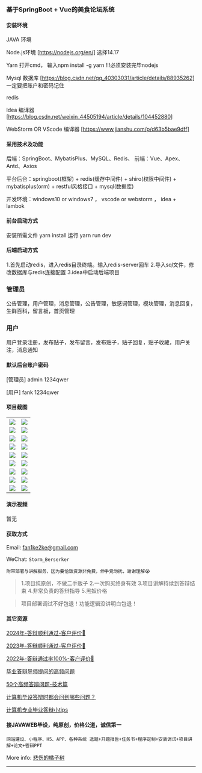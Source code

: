 ### 基于SpringBoot + Vue的美食论坛系统

#### 安装环境

JAVA 环境 

Node.js环境 [https://nodejs.org/en/] 选择14.17

Yarn 打开cmd， 输入npm install -g yarn !!!必须安装完毕nodejs

Mysql 数据库 [https://blog.csdn.net/qq_40303031/article/details/88935262] 一定要把账户和密码记住

redis

Idea 编译器 [https://blog.csdn.net/weixin_44505194/article/details/104452880]

WebStorm OR VScode 编译器 [https://www.jianshu.com/p/d63b5bae9dff]

#### 采用技术及功能

后端：SpringBoot、MybatisPlus、MySQL、Redis、
前端：Vue、Apex、Antd、Axios

平台后台：springboot(框架) + redis(缓存中间件) + shiro(权限中间件) + mybatisplus(orm) + restful风格接口 + mysql(数据库)

开发环境：windows10 or windows7 ， vscode or webstorm ， idea + lambok

#### 前台启动方式

安装所需文件 yarn install 
运行 yarn run dev

#### 后端启动方式

1.首先启动redis，进入redis目录终端。输入redis-server回车
2.导入sql文件，修改数据库与redis连接配置
3.idea中启动后端项目

### 管理员
公告管理，用户管理，消息管理，公告管理，敏感词管理，模块管理，消息回复，生鲜百科，留言板，首页管理

### 用户
用户登录注册，发布贴子，发布留言，发布贴子，贴子回复，贴子收藏，用户关注，消息通知

#### 默认后台账户密码

[管理员]
admin
1234qwer

[用户]
fank
1234qwer



#### 项目截图
|  |  |
|---------------------|---------------------|
| ![](https://fank-bucket-oss.oss-cn-beijing.aliyuncs.com/img/1733400844129.png) | ![](https://fank-bucket-oss.oss-cn-beijing.aliyuncs.com/img/1733401021156.png) |
| ![](https://fank-bucket-oss.oss-cn-beijing.aliyuncs.com/img/1733400820246.png) | ![](https://fank-bucket-oss.oss-cn-beijing.aliyuncs.com/img/1733401013100.png) |
| ![](https://fank-bucket-oss.oss-cn-beijing.aliyuncs.com/img/1733401124820.png) | ![](https://fank-bucket-oss.oss-cn-beijing.aliyuncs.com/img/1733400942472.png) |
| ![](https://fank-bucket-oss.oss-cn-beijing.aliyuncs.com/img/1733401114923.png) | ![](https://fank-bucket-oss.oss-cn-beijing.aliyuncs.com/img/1733400926662.png) |
| ![](https://fank-bucket-oss.oss-cn-beijing.aliyuncs.com/img/1733401102668.png) | ![](https://fank-bucket-oss.oss-cn-beijing.aliyuncs.com/img/1733400917183.png) |
| ![](https://fank-bucket-oss.oss-cn-beijing.aliyuncs.com/img/1733401062664.png) | ![](https://fank-bucket-oss.oss-cn-beijing.aliyuncs.com/img/1733400887620.png) |
| ![](https://fank-bucket-oss.oss-cn-beijing.aliyuncs.com/img/1733401051563.png) | ![](https://fank-bucket-oss.oss-cn-beijing.aliyuncs.com/img/1733400878537.png) |
| ![](https://fank-bucket-oss.oss-cn-beijing.aliyuncs.com/img/1733401040012.png) | ![](https://fank-bucket-oss.oss-cn-beijing.aliyuncs.com/img/1733400866409.png) |
| ![](https://fank-bucket-oss.oss-cn-beijing.aliyuncs.com/img/1733401030388.png) | ![](https://fank-bucket-oss.oss-cn-beijing.aliyuncs.com/img/1733400856557.png) |

#### 演示视频

暂无

#### 获取方式

Email: fan1ke2ke@gmail.com

WeChat: `Storm_Berserker`

`附带部署与讲解服务，因为要恰饭资源非免费，伸手党勿扰，谢谢理解😭`

> 1.项目纯原创，不做二手贩子 2.一次购买终身有效 3.项目讲解持续到答辩结束 4.非常负责的答辩指导 5.黑奴价格

> 项目部署调试不好包退！功能逻辑没讲明白包退！

#### 其它资源

[2024年-答辩顺利通过-客户评价👻](https://berserker287.github.io/2024/06/06/2024%E5%B9%B4%E7%AD%94%E8%BE%A9%E9%A1%BA%E5%88%A9%E9%80%9A%E8%BF%87/)

[2023年-答辩顺利通过-客户评价🐢](https://berserker287.github.io/2023/06/14/2023%E5%B9%B4%E7%AD%94%E8%BE%A9%E9%A1%BA%E5%88%A9%E9%80%9A%E8%BF%87/)

[2022年-答辩通过率100%-客户评价🐣](https://berserker287.github.io/2022/05/25/%E9%A1%B9%E7%9B%AE%E4%BA%A4%E6%98%93%E8%AE%B0%E5%BD%95/)

[毕业答辩导师提问的高频问题](https://berserker287.github.io/2023/06/13/%E6%AF%95%E4%B8%9A%E7%AD%94%E8%BE%A9%E5%AF%BC%E5%B8%88%E6%8F%90%E9%97%AE%E7%9A%84%E9%AB%98%E9%A2%91%E9%97%AE%E9%A2%98/)

[50个高频答辩问题-技术篇](https://berserker287.github.io/2023/06/13/50%E4%B8%AA%E9%AB%98%E9%A2%91%E7%AD%94%E8%BE%A9%E9%97%AE%E9%A2%98-%E6%8A%80%E6%9C%AF%E7%AF%87/)

[计算机毕设答辩时都会问到哪些问题？](https://www.zhihu.com/question/31020988)

[计算机专业毕业答辩小tips](https://zhuanlan.zhihu.com/p/145911029)


#### 接JAVAWEB毕设，纯原创，价格公道，诚信第一

`网站建设、小程序、H5、APP、各种系统 选题+开题报告+任务书+程序定制+安装调试+项目讲解+论文+答辩PPT`

More info: [悲伤的橘子树](https://berserker287.github.io/)
****
